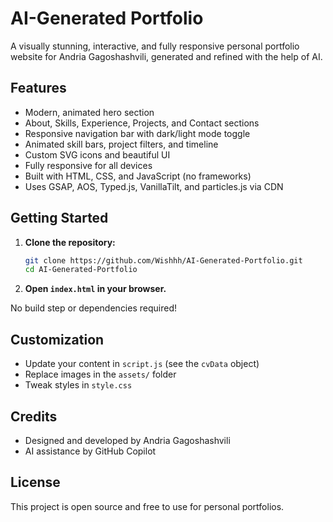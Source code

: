 # AI-Generated Portfolio

A visually stunning, interactive, and fully responsive personal portfolio website for Andria Gagoshashvili, generated and refined with the help of AI.

## Features
- Modern, animated hero section
- About, Skills, Experience, Projects, and Contact sections
- Responsive navigation bar with dark/light mode toggle
- Animated skill bars, project filters, and timeline
- Custom SVG icons and beautiful UI
- Fully responsive for all devices
- Built with HTML, CSS, and JavaScript (no frameworks)
- Uses GSAP, AOS, Typed.js, VanillaTilt, and particles.js via CDN

## Getting Started

1. **Clone the repository:**
   ```sh
   git clone https://github.com/Wishhh/AI-Generated-Portfolio.git
   cd AI-Generated-Portfolio
   ```
2. **Open `index.html` in your browser.**

No build step or dependencies required!

## Customization
- Update your content in `script.js` (see the `cvData` object)
- Replace images in the `assets/` folder
- Tweak styles in `style.css`

## Credits
- Designed and developed by Andria Gagoshashvili
- AI assistance by GitHub Copilot

## License
This project is open source and free to use for personal portfolios.
